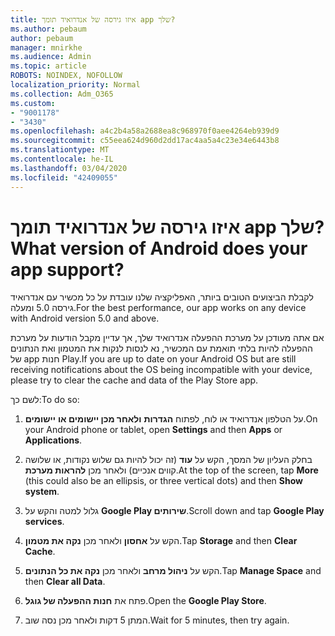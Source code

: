 ```yaml
---
title: איזו גירסה של אנדרואיד תומך app שלך?
ms.author: pebaum
author: pebaum
manager: mnirkhe
ms.audience: Admin
ms.topic: article
ROBOTS: NOINDEX, NOFOLLOW
localization_priority: Normal
ms.collection: Adm_O365
ms.custom:
- "9001178"
- "3430"
ms.openlocfilehash: a4c2b4a58a2688ea8c968970f0aee4264eb939d9
ms.sourcegitcommit: c55eea624d960d2dd17ac4aa5a4c23e34e6443b8
ms.translationtype: MT
ms.contentlocale: he-IL
ms.lasthandoff: 03/04/2020
ms.locfileid: "42409055"
---
```

# <a name="what-version-of-android-does-your-app-support"></a><span data-ttu-id="85968-102">איזו גירסה של אנדרואיד תומך app שלך?</span><span class="sxs-lookup"><span data-stu-id="85968-102">What version of Android does your app support?</span></span>

<span data-ttu-id="85968-103">לקבלת הביצועים הטובים ביותר, האפליקציה שלנו עובדת על כל מכשיר עם אנדרואיד גירסה 5.0 ומעלה.</span><span class="sxs-lookup"><span data-stu-id="85968-103">For the best performance, our app works on any device with Android version 5.0 and above.</span></span>

<span data-ttu-id="85968-104">אם אתה מעודכן על מערכת ההפעלה אנדרואיד שלך, אך עדיין מקבל הודעות על מערכת ההפעלה להיות בלתי תואמת עם המכשיר, נא לנסות לנקות את המטמון ואת הנתונים של app חנות Play.</span><span class="sxs-lookup"><span data-stu-id="85968-104">If you are up to date on your Android OS but are still receiving notifications about the OS being incompatible with your device, please try to clear the cache and data of the Play Store app.</span></span>

<span data-ttu-id="85968-105">לשם כך:</span><span class="sxs-lookup"><span data-stu-id="85968-105">To do so:</span></span> 

1. <span data-ttu-id="85968-106">על הטלפון אנדרואיד או לוח, לפתוח **הגדרות** **ולאחר מכן יישומים או** **יישומים**.</span><span class="sxs-lookup"><span data-stu-id="85968-106">On your Android phone or tablet, open **Settings** and then **Apps** or **Applications**.</span></span>

2. <span data-ttu-id="85968-107">בחלק העליון של המסך, הקש על **עוד** (זה יכול להיות גם שלוש נקודות, או שלושה קווים אנכיים) ולאחר מכן **להראות מערכת**.</span><span class="sxs-lookup"><span data-stu-id="85968-107">At the top of the screen, tap **More** (this could also be an ellipsis, or three vertical dots) and then **Show system**.</span></span> 

3. <span data-ttu-id="85968-108">גלול למטה והקש על **Google Play שירותים**.</span><span class="sxs-lookup"><span data-stu-id="85968-108">Scroll down and tap **Google Play services**.</span></span> 

4. <span data-ttu-id="85968-109">הקש על **אחסון** ולאחר מכן **נקה את מטמון**.</span><span class="sxs-lookup"><span data-stu-id="85968-109">Tap **Storage** and then **Clear Cache**.</span></span> 

5. <span data-ttu-id="85968-110">הקש על **ניהול מרחב** ולאחר מכן **נקה את כל הנתונים**.</span><span class="sxs-lookup"><span data-stu-id="85968-110">Tap **Manage Space** and then **Clear all Data**.</span></span> 

6. <span data-ttu-id="85968-111">פתח את **חנות ההפעלה של גוגל**.</span><span class="sxs-lookup"><span data-stu-id="85968-111">Open the **Google Play Store**.</span></span> 

7. <span data-ttu-id="85968-112">המתן 5 דקות ולאחר מכן נסה שוב.</span><span class="sxs-lookup"><span data-stu-id="85968-112">Wait for 5 minutes, then try again.</span></span> 